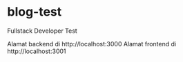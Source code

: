 # blog-test
Fullstack Developer Test

Alamat backend di http://localhost:3000
Alamat frontend di http://localhost:3001
